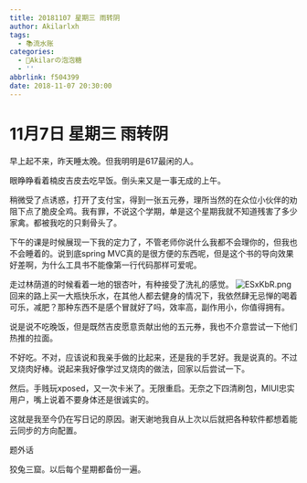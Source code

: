 ```yaml
---
title: 20181107 星期三 雨转阴
author: Akilarlxh
tags:
  - 📚流水账
categories:
  - 🍬Akilarの泡泡糖
  - ''
abbrlink: f504399
date: 2018-11-07 20:30:00
---
```

# 11月7日 星期三 雨转阴

早上起不来，昨天睡太晚。但我明明是617最闲的人。

眼睁睁看着楠皮吉皮去吃早饭。倒头来又是一事无成的上午。

稍微受了点诱惑，打开了支付宝，得到一张五元券，理所当然的在众位小伙伴的劝阻下点了脆皮全鸡。我有罪，不说这个学期，单是这个星期我就不知道残害了多少家禽。都被我吃的只剩骨头了。

下午的课是时候展现一下我的定力了，不管老师你说什么我都不会理你的，但我也不会睡着的。说到底spring MVC真的是很方便的东西呢，但是这个书的导向效果好差啊，为什么工具书不能像第一行代码那样可爱呢。

走过林荫道的时候看着一地的银杏叶，有种接受了洗礼的感觉。
![ESxKbR.png](https://s2.ax1x.com/2019/04/18/ESxKbR.png)
回来的路上买一大瓶快乐水，在其他人都去健身的情况下，我依然肆无忌惮的喝着可乐，减肥？那种东西不是感个冒就好了吗，效率高，副作用小，你值得拥有。

说是说不吃晚饭，但是既然吉皮愿意贡献出他的五元券，我也不介意尝试一下他们热推的拉面。

不好吃。不对，应该说和我亲手做的比起来，还是我的手艺好。我是说真的。不过叉烧肉好棒。说起来我好像学过叉烧肉的做法，回家以后尝试一下。

然后。手贱玩xposed，又一次卡米了。无限重启。无奈之下四清刷包，MIUI忠实用户，嘴上说着不要身体还是很诚实的。

这就是我至今仍在写日记的原因。谢天谢地我自从上次以后就把各种软件都想着能云同步的方向配置。

题外话

狡兔三窟。以后每个星期都备份一遍。